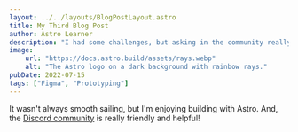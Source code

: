 ```yaml
---
layout: ../../layouts/BlogPostLayout.astro
title: My Third Blog Post
author: Astro Learner
description: "I had some challenges, but asking in the community really helped!"
image:
    url: "https://docs.astro.build/assets/rays.webp"
    alt: "The Astro logo on a dark background with rainbow rays."
pubDate: 2022-07-15
tags: ["Figma", "Prototyping"]
---
```


It wasn't always smooth sailing, but I'm enjoying building with Astro. And, the [Discord community](https://astro.build/chat) is really friendly and helpful!